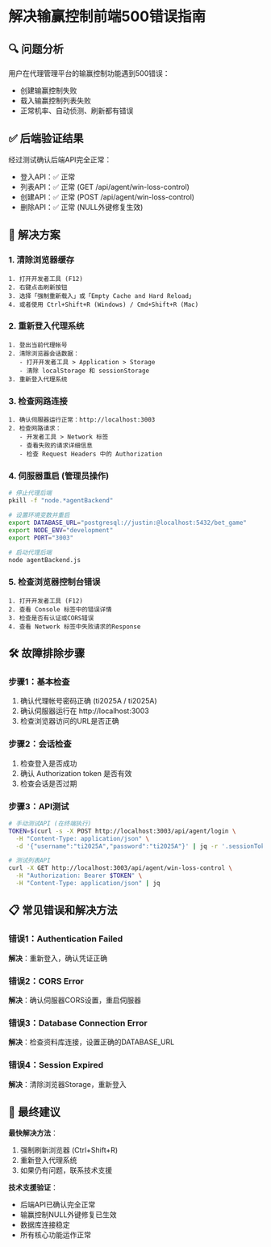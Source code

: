 # 解决输赢控制前端500错误指南

## 🔍 问题分析

用户在代理管理平台的输赢控制功能遇到500错误：
- 创建输赢控制失败
- 载入输赢控制列表失败
- 正常机率、自动侦测、刷新都有错误

## ✅ 后端验证结果

经过测试确认后端API完全正常：
- 登入API：✅ 正常
- 列表API：✅ 正常 (GET /api/agent/win-loss-control)
- 创建API：✅ 正常 (POST /api/agent/win-loss-control)
- 删除API：✅ 正常 (NULL外键修复生效)

## 🔧 解决方案

### 1. 清除浏览器缓存
```
1. 打开开发者工具 (F12)
2. 右键点击刷新按钮
3. 选择「强制重新载入」或「Empty Cache and Hard Reload」
4. 或者使用 Ctrl+Shift+R (Windows) / Cmd+Shift+R (Mac)
```

### 2. 重新登入代理系统
```
1. 登出当前代理帐号
2. 清除浏览器会话数据：
   - 打开开发者工具 > Application > Storage
   - 清除 localStorage 和 sessionStorage
3. 重新登入代理系统
```

### 3. 检查网路连接
```
1. 确认伺服器运行正常：http://localhost:3003
2. 检查网路请求：
   - 开发者工具 > Network 标签
   - 查看失败的请求详细信息
   - 检查 Request Headers 中的 Authorization
```

### 4. 伺服器重启 (管理员操作)
```bash
# 停止代理后端
pkill -f "node.*agentBackend"

# 设置环境变数并重启
export DATABASE_URL="postgresql://justin:@localhost:5432/bet_game"
export NODE_ENV="development"
export PORT="3003"

# 启动代理后端
node agentBackend.js
```

### 5. 检查浏览器控制台错误
```
1. 打开开发者工具 (F12)
2. 查看 Console 标签中的错误详情
3. 检查是否有认证或CORS错误
4. 查看 Network 标签中失败请求的Response
```

## 🛠️ 故障排除步骤

### 步骤1：基本检查
1. 确认代理帐号密码正确 (ti2025A / ti2025A)
2. 确认伺服器运行在 http://localhost:3003
3. 检查浏览器访问的URL是否正确

### 步骤2：会话检查
1. 检查登入是否成功
2. 确认 Authorization token 是否有效
3. 检查会话是否过期

### 步骤3：API测试
```bash
# 手动测试API (在终端执行)
TOKEN=$(curl -s -X POST http://localhost:3003/api/agent/login \
  -H "Content-Type: application/json" \
  -d '{"username":"ti2025A","password":"ti2025A"}' | jq -r '.sessionToken')

# 测试列表API
curl -X GET http://localhost:3003/api/agent/win-loss-control \
  -H "Authorization: Bearer $TOKEN" \
  -H "Content-Type: application/json" | jq
```

## 📋 常见错误和解决方法

### 错误1：Authentication Failed
**解决**：重新登入，确认凭证正确

### 错误2：CORS Error
**解决**：确认伺服器CORS设置，重启伺服器

### 错误3：Database Connection Error
**解决**：检查资料库连接，设置正确的DATABASE_URL

### 错误4：Session Expired
**解决**：清除浏览器Storage，重新登入

## 🎯 最终建议

**最快解决方法**：
1. 强制刷新浏览器 (Ctrl+Shift+R)
2. 重新登入代理系统
3. 如果仍有问题，联系技术支援

**技术支援验证**：
- 后端API已确认完全正常
- 输赢控制NULL外键修复已生效
- 数据库连接稳定
- 所有核心功能运作正常 